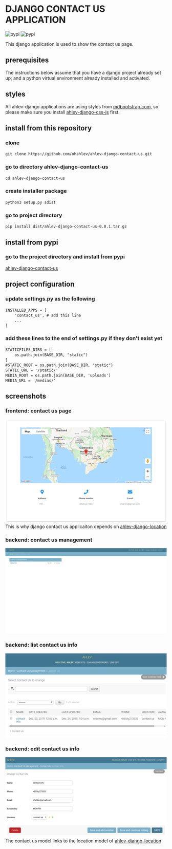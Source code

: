 # DJANGO CONTACT US APPLICATION
![pypi](https://img.shields.io/pypi/v/ahlev-django-about-us) ![pypi](https://img.shields.io/pypi/status/ahlev-django-about-us)

This django application is used to show the contact us page.

## prerequisites
The instructions below assume that you have a django project already set up; and a python virtual environment already installed and activated. 

## styles
All ahlev-django applications are using styles from [mdbootstrap.com](https://mdbootstrap.com), so please make sure you install [ahlev-django-css-js](https://github.com/ohahlev/ahlev-django-css-js.git) first.


## install from this repository
### clone
```
git clone https://github.com/ohahlev/ahlev-django-contact-us.git
```

### go to directory ahlev-django-contact-us
```
cd ahlev-django-contact-us
```

### create installer package
```
python3 setup.py sdist
```

### go to project directory
```
pip install dist/ahlev-django-contact-us-0.0.1.tar.gz
```

## install from pypi
### go to the project directory and install from pypi
[ahlev-django-contact-us](https://pypi.org/project/ahlev-django-contact-us/)

## project configuration
### update settings.py as the following
```
INSTALLED_APPS = [
    'contact_us', # add this line
    ...
]
```

### add these lines to the end of settings.py if they don't exist yet
```
STATICFILES_DIRS = [
    os.path.join(BASE_DIR, "static")
]
#STATIC_ROOT = os.path.join(BASE_DIR, "static")
STATIC_URL = '/static/'
MEDIA_ROOT = os.path.join(BASE_DIR, 'uploads')
MEDIA_URL = '/medias/'
```

## screenshots
### frontend: contact us page
![](screenshot/contact_us_frontend.png)
This is why django contact us applicaiton depends on [ahlev-django-location](https://github.com/ohahlev/ahlev-django-location.git)

### backend: contact us management
![](screenshot/contact_us_backend1.png)

### backend: list contact us info
![](screenshot/contact_us_backend2.png)

### backend: edit contact us info
![](screenshot/contact_us_backend3.png)
The contact us model links to the location model of [ahlev-django-location](https://github.com/ohahlev/ahlev-django-location.git)